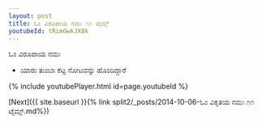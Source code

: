 ```yaml
---
layout: post
title: ಓಂ ವಿರೂಪಾಯ ನಮಃ ೧೧ ಟೈಮ್ಸ್
youtubeId: tRimGwkJX8k
---
```

 
 
 ಓಂ ವಿರೂಪಾಯ ನಮಃ  
 
 -  ಯಾರು ತುಂಬಾ ಕೆಟ್ಟ ನೋಟವನ್ನು ಹೊಂದಿದ್ದಾರೆ 
 
  
 
  
 
 
 
 
 
 


{% include youtubePlayer.html id=page.youtubeId %}
 
[Next]({{ site.baseurl }}{% link  split2/_posts/2014-10-06-ಓಂ ವಿಕೃತಯ ನಮಃ ೧೧ ಟೈಮ್ಸ್.md%})
 
